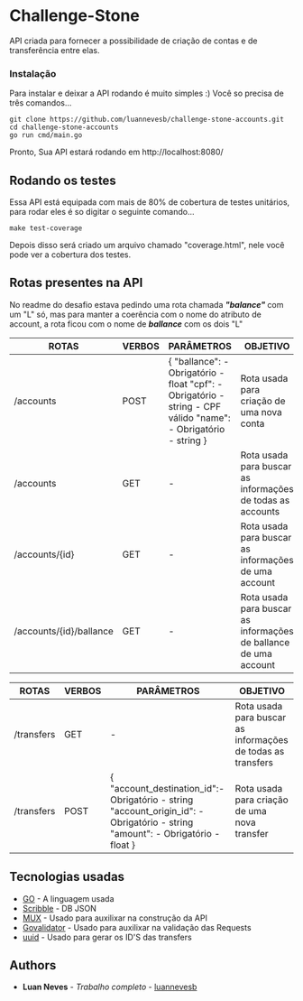 # Challenge-Stone

API criada para fornecer a possibilidade de criação de contas e de transferência entre elas.

### Instalação

Para instalar e deixar a API rodando é muito simples :) Você so precisa de três comandos...

```
git clone https://github.com/luannevesb/challenge-stone-accounts.git
cd challenge-stone-accounts
go run cmd/main.go
```

Pronto,
Sua API estará rodando em http://localhost:8080/

## Rodando os testes

Essa API está equipada com mais de 80% de cobertura de testes unitários, para rodar eles é so digitar o seguinte comando...

```
make test-coverage
```

Depois disso será criado um arquivo chamado "coverage.html", nele você pode ver a cobertura dos testes.

## Rotas presentes na API

No readme do desafio estava pedindo uma rota chamada ***"balance"*** com um "L" só, mas para manter a coerência com o nome do atributo de account, a rota ficou com o nome de ***ballance*** com os dois "L"

| ROTAS                   | VERBOS | PARÂMETROS                                                                                                      | OBJETIVO                                                         |   |
|-------------------------|--------|-----------------------------------------------------------------------------------------------------------------|------------------------------------------------------------------|---|
| /accounts               | POST   | { "ballance": - Obrigatório - float "cpf": - Obrigatório - string - CPF válido "name": - Obrigatório - string } | Rota usada para criação de uma nova conta                        |   |
| /accounts               | GET    | -                                                                                                               | Rota usada para buscar as informações de todas as accounts       |   |
| /accounts/{id}          | GET    | -                                                                                                               | Rota usada para buscar as informações de uma account             |   |
| /accounts/{id}/ballance | GET    | -                                                                                                               | Rota usada para buscar as informações de ballance de uma account |   |


| ROTAS      | VERBOS | PARÂMETROS                                                                                                                      | OBJETIVO                                                    |
|------------|--------|---------------------------------------------------------------------------------------------------------------------------------|-------------------------------------------------------------|
| /transfers | GET    | -                                                                                                                               | Rota usada para buscar as informações de todas as transfers |
| /transfers | POST   | {	 "account_destination_id":- Obrigatório - string	 "account_origin_id": - Obrigatório - string "amount": - Obrigatório - float } | Rota usada para criação de uma nova transfer                |

## Tecnologias usadas

* [GO](https://golang.org) - A linguagem usada
* [Scribble](https://github.com/nanobox-io/golang-scribble) - DB JSON
* [MUX](github.com/gorilla/mux) - Usado para auxilixar na construção da API
* [Govalidator](github.com/thedevsaddam/govalidator) - Usado para auxilixar na validação das Requests
* [uuid](github.com/google/uuid) - Usado para gerar os ID'S das transfers

## Authors

* **Luan Neves** - *Trabalho completo* - [luannevesb](https://github.com/luannevesb)
